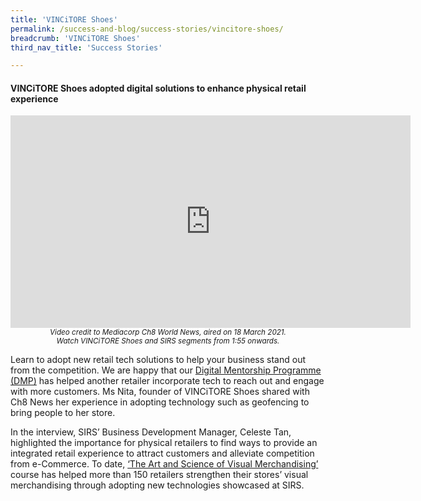 ```yaml
---
title: 'VINCiTORE Shoes'
permalink: /success-and-blog/success-stories/vincitore-shoes/
breadcrumb: 'VINCiTORE Shoes'
third_nav_title: 'Success Stories'

---
```



<h4>VINCiTORE Shoes adopted digital solutions to enhance physical retail experience</h4>

<center><iframe src="https://player.vimeo.com/video/530226447?badge=0&autopause=0&player_id=0&app_id=58479" width="640" height="340" frameborder="0" allow="autoplay; fullscreen; picture-in-picture" allowfullscreen title="SIRSxVINCiTORE Shoes.mp4"></iframe></center>
<center><small><i>Video credit to Mediacorp Ch8 World News, aired on 18 March 2021.<br>Watch VINCiTORE Shoes and SIRS segments from 1:55 onwards.</i></small></center>

<p>Learn to adopt new retail tech solutions to help your business stand out from the competition. We are happy that our <a href="/digital-programmes/digital-mentorship-programme">Digital Mentorship Programme (DMP)</a> has helped another retailer incorporate tech to reach out and engage with more customers. Ms Nita, founder of VINCiTORE Shoes shared with Ch8 News her experience in adopting technology such as geofencing to bring people to her store.</p>

<p>In the interview, SIRS’ Business Development Manager, Celeste Tan, highlighted the importance for physical retailers to find ways to provide an integrated retail experience to attract customers and alleviate competition from e-Commerce. To date, <a href="/wsq-programmes/wsq-modular-programmes/the-art-and-science-of-visual-merchandising">‘The Art and Science of Visual Merchandising’</a> course has helped more than 150 retailers strengthen their stores’ visual merchandising through adopting new technologies showcased at SIRS.</p>
